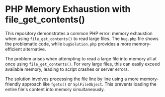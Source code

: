 # PHP Memory Exhaustion with file_get_contents()

This repository demonstrates a common PHP error: memory exhaustion when using `file_get_contents()` to read large files.  The `bug.php` file shows the problematic code, while `bugSolution.php` provides a more memory-efficient alternative.

The problem arises when attempting to read a large file into memory all at once using `file_get_contents()`.  For very large files, this can easily exceed available memory, leading to script crashes or server errors.

The solution involves processing the file line by line using a more memory-friendly approach like `fgets()` or `SplFileObject`. This prevents loading the entire file's content into memory simultaneously.